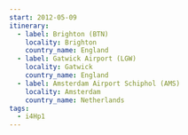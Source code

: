 ```yaml
---
start: 2012-05-09
itinerary:
  - label: Brighton (BTN)
    locality: Brighton
    country_name: England
  - label: Gatwick Airport (LGW)
    locality: Gatwick
    country_name: England
  - label: Amsterdam Airport Schiphol (AMS)
    locality: Amsterdam
    country_name: Netherlands
tags:
  - i4Hp1
---
```

